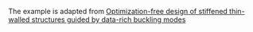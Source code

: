 The example is adapted from [Optimization-free design of stiffened thin-walled structures guided by data-rich buckling modes](https://doi.org/10.1016/j.ast.2024.109287)

